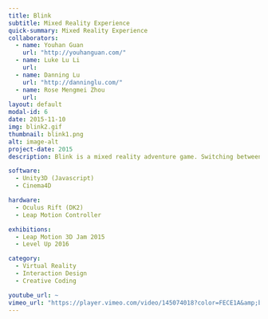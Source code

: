 ```yaml
---
title: Blink
subtitle: Mixed Reality Experience
quick-summary: Mixed Reality Experience
collaborators:
  - name: Youhan Guan
    url: "http://youhanguan.com/"
  - name: Luke Lu Li
    url:
  - name: Danning Lu
    url: "http://danninglu.com/"
  - name: Rose Mengmei Zhou
    url:
layout: default
modal-id: 6
date: 2015-11-10
img: blink2.gif
thumbnail: blink1.png
alt: image-alt
project-date: 2015
description: Blink is a mixed reality adventure game. Switching between augmented reality and virtual reality is a key aspect of the game.  Players can explore the virtual world(the dreamscape). Through their exploration they will encounter vicious creatures(nightmares). Players need to wake up(augmented reality) and conquer their nightmares. Blink is greatly inspired by the Doctor Who episode Blink and Inception.

software:
  - Unity3D (Javascript)
  - Cinema4D

hardware:
  - Oculus Rift (DK2)
  - Leap Motion Controller

exhibitions:
  - Leap Motion 3D Jam 2015
  - Level Up 2016

category:
  - Virtual Reality
  - Interaction Design
  - Creative Coding

youtube_url: ~
vimeo_url: "https://player.vimeo.com/video/145074018?color=FECE1A&amp;byline=0&amp;portrait=0"  
---
```

